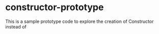 # constructor-prototype
This is a sample prototype code to explore the creation of Constructor instead of 
